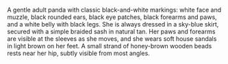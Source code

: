 A gentle adult panda with classic black-and-white markings: white face and muzzle, black rounded ears, black eye patches, black forearms and paws, and a white belly with black legs. She is always dressed in a sky-blue skirt, secured with a simple braided sash in natural tan. Her paws and forearms are visible at the sleeves as she moves, and she wears soft house sandals in light brown on her feet. A small strand of honey-brown wooden beads rests near her hip, subtly visible from most angles.